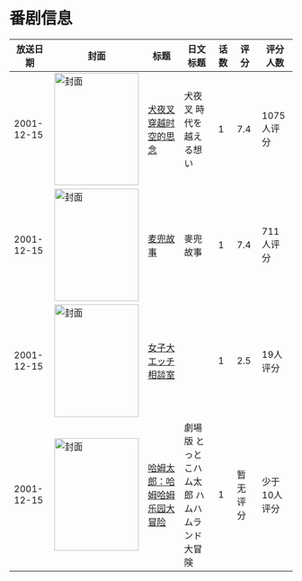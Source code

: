 # 番剧信息

|放送日期|封面|标题|日文标题|话数|评分|评分人数|
|---|---|---|---|---|---|---|
|2001-12-15|<img src="https://lain.bgm.tv/pic/cover/c/dd/46/18617_F9cvF.jpg" alt="封面" style="width:150px;height:200px;object-fit:cover;">|[犬夜叉 穿越时空的思念](https://bangumi.tv/subject/18617)|犬夜叉 時代を越える想い|1|7.4|1075人评分|
|2001-12-15|<img src="https://lain.bgm.tv/pic/cover/c/4c/cf/47144_402XA.jpg" alt="封面" style="width:150px;height:200px;object-fit:cover;">|[麦兜故事](https://bangumi.tv/subject/47144)|麥兜故事|1|7.4|711人评分|
|2001-12-15|<img src="https://bangumi.tv/img/no_icon_subject.png" alt="封面" style="width:150px;height:200px;object-fit:cover;">|[女子大エッチ相談室](https://bangumi.tv/subject/111849)||1|2.5|19人评分|
|2001-12-15|<img src="https://lain.bgm.tv/pic/cover/c/8a/e1/317785_0t87O.jpg" alt="封面" style="width:150px;height:200px;object-fit:cover;">|[哈姆太郎：哈姆哈姆乐园大冒险](https://bangumi.tv/subject/317785)|劇場版 とっとこハム太郎 ハムハムランド大冒険|1|暂无评分|少于10人评分|
